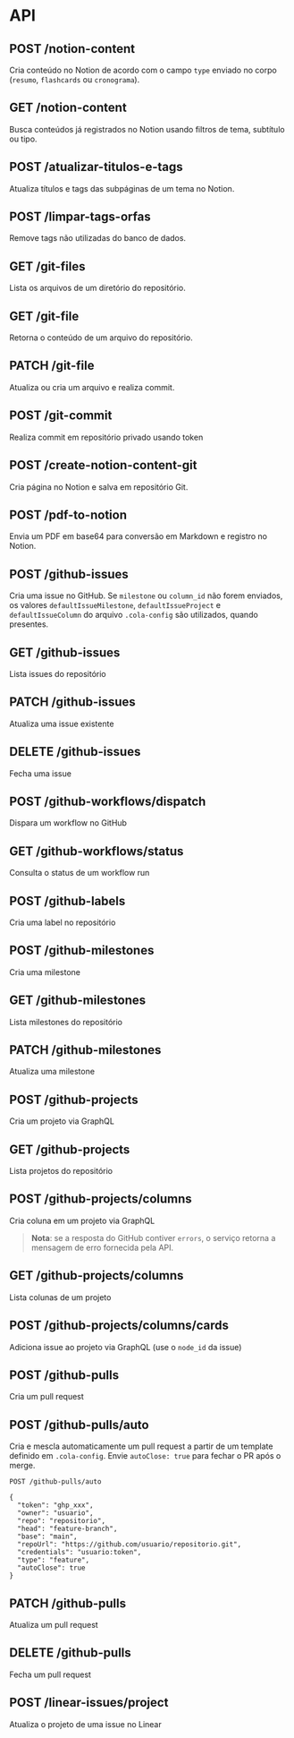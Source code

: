 # API

## POST /notion-content

Cria conteúdo no Notion de acordo com o campo `type` enviado no corpo
(`resumo`, `flashcards` ou `cronograma`).

## GET /notion-content

Busca conteúdos já registrados no Notion usando filtros de tema, subtítulo ou tipo.

## POST /atualizar-titulos-e-tags

Atualiza títulos e tags das subpáginas de um tema no Notion.

## POST /limpar-tags-orfas

Remove tags não utilizadas do banco de dados.


## GET /git-files

Lista os arquivos de um diretório do repositório.

## GET /git-file


Retorna o conteúdo de um arquivo do repositório.

## PATCH /git-file

Atualiza ou cria um arquivo e realiza commit.

## POST /git-commit

Realiza commit em repositório privado usando token

## POST /create-notion-content-git

Cria página no Notion e salva em repositório Git.

## POST /pdf-to-notion

Envia um PDF em base64 para conversão em Markdown e registro no Notion.

## POST /github-issues

Cria uma issue no GitHub.
Se `milestone` ou `column_id` não forem enviados,
os valores `defaultIssueMilestone`, `defaultIssueProject` e `defaultIssueColumn`
do arquivo `.cola-config` são utilizados, quando presentes.

## GET /github-issues

Lista issues do repositório

## PATCH /github-issues

Atualiza uma issue existente

## DELETE /github-issues

Fecha uma issue

## POST /github-workflows/dispatch

Dispara um workflow no GitHub

## GET /github-workflows/status

Consulta o status de um workflow run

## POST /github-labels

Cria uma label no repositório

## POST /github-milestones

Cria uma milestone

## GET /github-milestones

Lista milestones do repositório

## PATCH /github-milestones

Atualiza uma milestone

## POST /github-projects

Cria um projeto via GraphQL

## GET /github-projects

Lista projetos do repositório

## POST /github-projects/columns

Cria coluna em um projeto via GraphQL

> **Nota**: se a resposta do GitHub contiver `errors`, o serviço retorna
> a mensagem de erro fornecida pela API.

## GET /github-projects/columns

Lista colunas de um projeto

## POST /github-projects/columns/cards

Adiciona issue ao projeto via GraphQL (use o `node_id` da issue)

## POST /github-pulls

Cria um pull request

## POST /github-pulls/auto

Cria e mescla automaticamente um pull request a partir de um template definido em `.cola-config`. Envie `autoClose: true` para fechar o PR após o merge.

```http
POST /github-pulls/auto

{
  "token": "ghp_xxx",
  "owner": "usuario",
  "repo": "repositorio",
  "head": "feature-branch",
  "base": "main",
  "repoUrl": "https://github.com/usuario/repositorio.git",
  "credentials": "usuario:token",
  "type": "feature",
  "autoClose": true
}
```

## PATCH /github-pulls

Atualiza um pull request

## DELETE /github-pulls

Fecha um pull request

## POST /linear-issues/project

Atualiza o projeto de uma issue no Linear

